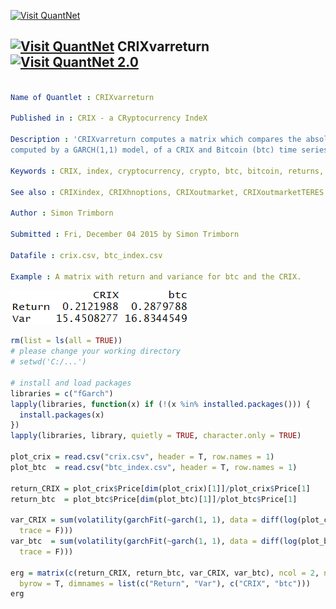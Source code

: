 
[<img src="https://github.com/QuantLet/Styleguide-and-FAQ/blob/master/pictures/banner.png" width="880" alt="Visit QuantNet">](http://quantlet.de/index.php?p=info)

## [<img src="https://github.com/QuantLet/Styleguide-and-Validation-procedure/blob/master/pictures/qloqo.png" alt="Visit QuantNet">](http://quantlet.de/) **CRIXvarreturn** [<img src="https://github.com/QuantLet/Styleguide-and-Validation-procedure/blob/master/pictures/QN2.png" width="60" alt="Visit QuantNet 2.0">](http://quantlet.de/d3/ia)

```yaml

Name of Quantlet : CRIXvarreturn

Published in : CRIX - a CRyptocurrency IndeX

Description : 'CRIXvarreturn computes a matrix which compares the absolut return and the variance,
computed by a GARCH(1,1) model, of a CRIX and Bitcoin (btc) time series.'

Keywords : CRIX, index, cryptocurrency, crypto, btc, bitcoin, returns, variance, garch

See also : CRIXindex, CRIXhnoptions, CRIXoutmarket, CRIXoutmarketTERES

Author : Simon Trimborn

Submitted : Fri, December 04 2015 by Simon Trimborn

Datafile : crix.csv, btc_index.csv

Example : A matrix with return and variance for btc and the CRIX.

```

![Picture1](CRIXvarreturn_plot.PNG)


```r
rm(list = ls(all = TRUE))
# please change your working directory 
# setwd('C:/...')

# install and load packages
libraries = c("fGarch")
lapply(libraries, function(x) if (!(x %in% installed.packages())) {
  install.packages(x)
})
lapply(libraries, library, quietly = TRUE, character.only = TRUE)

plot_crix = read.csv("crix.csv", header = T, row.names = 1)
plot_btc  = read.csv("btc_index.csv", header = T, row.names = 1)

return_CRIX = plot_crix$Price[dim(plot_crix)[1]]/plot_crix$Price[1]
return_btc  = plot_btc$Price[dim(plot_btc)[1]]/plot_btc$Price[1]

var_CRIX = sum(volatility(garchFit(~garch(1, 1), data = diff(log(plot_crix$Price)), 
  trace = F)))
var_btc  = sum(volatility(garchFit(~garch(1, 1), data = diff(log(plot_btc$Price)), 
  trace = F)))

erg = matrix(c(return_CRIX, return_btc, var_CRIX, var_btc), ncol = 2, nrow = 2, 
  byrow = T, dimnames = list(c("Return", "Var"), c("CRIX", "btc")))
erg 

```
